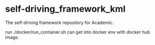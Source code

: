 # self-driving_framework_kml
The self-driving framework repository for Academic.


run 
./docker/run_container.sh
can get into docker env with docker hub image.

 